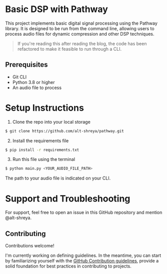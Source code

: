 # Basic DSP with Pathway
This project implements basic digital signal processing using the Pathway library. It is designed to be run from the command line, allowing users to process audio files for dynamic compression and other DSP techniques.

> If you're reading this after reading the blog, the code has been refactored to make it feasible to run through a CLI.

## Prerequisites
* Git CLI
* Python 3.8 or higher
* An audio file to process

# Setup Instructions

1. Clone the repo into your local storage
```bash
$ git clone https://github.com/alt-shreya/pathway.git
```

2. Install the requirements file

```bash
$ pip install -r requirements.txt
```

3. Run this file using the terminal

```bash
$ python main.py <YOUR_AUDIO_FILE_PATH>
```

The path to your audio file is indicated on your CLI.

# Support and Troubleshooting
For support, feel free to open an issue in this GitHub repository and mention @alt-shreya.


## Contributing

Contributions welcome! 

I'm currently working on defining guidelines. In the meantime, you can start by familiarizing yourself with the [GitHub Contribution guidelines](https://docs.github.com/en/contributing), provide a solid foundation for best practices in contributing to projects. 
